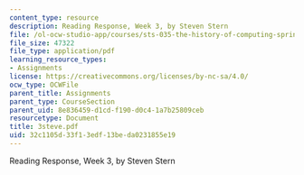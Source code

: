 ```yaml
---
content_type: resource
description: Reading Response, Week 3, by Steven Stern
file: /ol-ocw-studio-app/courses/sts-035-the-history-of-computing-spring-2004/32c1105d33f13edf13beda0231855e19_3steve.pdf
file_size: 47322
file_type: application/pdf
learning_resource_types:
- Assignments
license: https://creativecommons.org/licenses/by-nc-sa/4.0/
ocw_type: OCWFile
parent_title: Assignments
parent_type: CourseSection
parent_uid: 8e836459-d1cd-f190-d0c4-1a7b25809ceb
resourcetype: Document
title: 3steve.pdf
uid: 32c1105d-33f1-3edf-13be-da0231855e19
---
```

Reading Response, Week 3, by Steven Stern